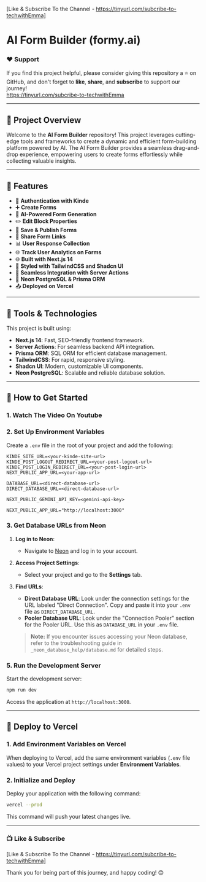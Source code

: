 [Like & Subscribe To the Channel - https://tinyurl.com/subcribe-to-techwithEmma]

# AI Form Builder (formy.ai)

### ❤️ Support

If you find this project helpful, please consider giving this repository a ⭐️ on GitHub, and don't forget to **like**, **share**, and **subscribe** to support our journey!  
https://tinyurl.com/subcribe-to-techwithEmma

---

## 📌 Project Overview

Welcome to the **AI Form Builder** repository! This project leverages cutting-edge tools and frameworks to create a dynamic and efficient form-building platform powered by AI. The AI Form Builder provides a seamless drag-and-drop experience, empowering users to create forms effortlessly while collecting valuable insights.

---

## 🌟 Features

- 🔐 **Authentication with Kinde**
- ➕ **Create Forms**
- 🧠 **AI-Powered Form Generation**
- ✏️ **Edit Block Properties**
- 💾 **Save & Publish Forms**
- 🔗 **Share Form Links**
- 📊 **User Response Collection**
- 🌐 **Track User Analytics on Forms**
- 🌐 **Built with Next.js 14**
- 🎨 **Styled with TailwindCSS and Shadcn UI**
- 🚀 **Seamless Integration with Server Actions**
- 💾 **Neon PostgreSQL & Prisma ORM**
- 📤 **Deployed on Vercel**

---

## 🚀 Tools & Technologies

This project is built using:

- **Next.js 14**: Fast, SEO-friendly frontend framework.
- **Server Actions**: For seamless backend API integration.
- **Prisma ORM**: SQL ORM for efficient database management.
- **TailwindCSS**: For rapid, responsive styling.
- **Shadcn UI**: Modern, customizable UI components.
- **Neon PostgreSQL**: Scalable and reliable database solution.

---

## 🔄 How to Get Started

### 1. Watch The Video On Youtube

### 2. Set Up Environment Variables

Create a `.env` file in the root of your project and add the following:

```plaintext
KINDE_SITE_URL=<your-kinde-site-url>
KINDE_POST_LOGOUT_REDIRECT_URL=<your-post-logout-url>
KINDE_POST_LOGIN_REDIRECT_URL=<your-post-login-url>
NEXT_PUBLIC_APP_URL=<your-app-url>

DATABASE_URL=<direct-database-url>
DIRECT_DATABASE_URL=<direct-database-url>

NEXT_PUBLIC_GEMINI_API_KEY=<gemini-api-key>

NEXT_PUBLIC_APP_URL="http://localhost:3000"

```

### 3. Get Database URLs from Neon

1. **Log in to Neon**:

   - Navigate to [Neon](https://neon.tech) and log in to your account.

2. **Access Project Settings**:

   - Select your project and go to the **Settings** tab.

3. **Find URLs**:

   - **Direct Database URL**: Look under the connection settings for the URL labeled "Direct Connection". Copy and paste it into your `.env` file as `DIRECT_DATABASE_URL`.
   - **Pooler Database URL**: Look under the "Connection Pooler" section for the Pooler URL. Use this as `DATABASE_URL` in your `.env` file.

   > **Note:** If you encounter issues accessing your Neon database, refer to the troubleshooting guide in `_neon_database_help/database.md` for detailed steps.

### 5. Run the Development Server

Start the development server:

```bash
npm run dev
```

Access the application at `http://localhost:3000`.

---

## 🔄 Deploy to Vercel

### 1. Add Environment Variables on Vercel

When deploying to Vercel, add the same environment variables (`.env` file values) to your Vercel project settings under **Environment Variables**.

### 2. Initialize and Deploy

Deploy your application with the following command:

```bash
vercel --prod
```

This command will push your latest changes live.

---

### 📺 Like & Subscribe

[Like & Subscribe To the Channel - https://tinyurl.com/subcribe-to-techwithEmma]

Thank you for being part of this journey, and happy coding! 😊
